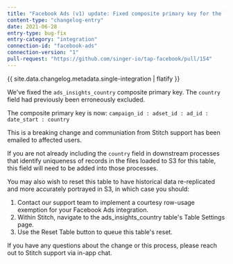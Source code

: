 ```yaml
---
title: "Facebook Ads (v1) update: Fixed composite primary key for the `ads_insights_country` table"
content-type: "changelog-entry"
date: 2021-06-28
entry-type: bug-fix
entry-category: "integration"
connection-id: "facebook-ads"
connection-version: "1"
pull-request: "https://github.com/singer-io/tap-facebook/pull/154"
---
```

{{ site.data.changelog.metadata.single-integration | flatify }}

We've fixed the `ads_insights_country` composite primary key. The `country` field had previously been erroneously excluded.

The composite primary key is now: `campaign_id : adset_id : ad_id : date_start : country`

This is a breaking change and communiation from Stitch support has been emailed to affected users.

If you are not already including the `country` field in downstream processes that identify uniqueness of records in the files loaded to S3 for this table, this field will need to be added into those processes.

You may also wish to reset this table to have historical data re-replicated and more accurately portrayed in S3, in which case you should:

  1. Contact our support team to implement a courtesy row-usage exemption for your Facebook Ads integration.
  2. Within Stitch, navigate to the ads_insights_country table's Table Settings page.
  3. Use the Reset Table button to queue this table's reset.

If you have any questions about the change or this process, please reach out to Stitch support via in-app chat.
